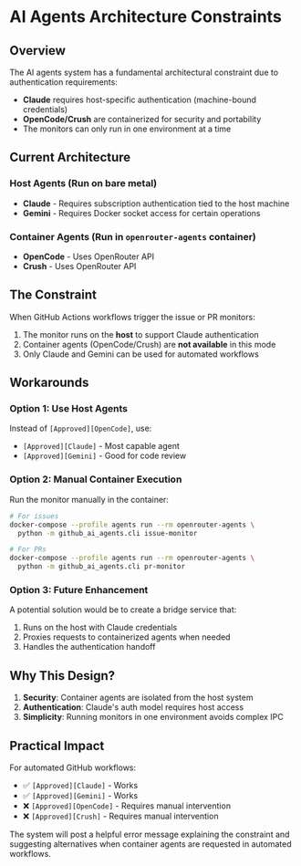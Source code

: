# AI Agents Architecture Constraints

## Overview

The AI agents system has a fundamental architectural constraint due to authentication requirements:

- **Claude** requires host-specific authentication (machine-bound credentials)
- **OpenCode/Crush** are containerized for security and portability
- The monitors can only run in one environment at a time

## Current Architecture

### Host Agents (Run on bare metal)
- **Claude** - Requires subscription authentication tied to the host machine
- **Gemini** - Requires Docker socket access for certain operations

### Container Agents (Run in `openrouter-agents` container)
- **OpenCode** - Uses OpenRouter API
- **Crush** - Uses OpenRouter API

## The Constraint

When GitHub Actions workflows trigger the issue or PR monitors:

1. The monitor runs on the **host** to support Claude authentication
2. Container agents (OpenCode/Crush) are **not available** in this mode
3. Only Claude and Gemini can be used for automated workflows

## Workarounds

### Option 1: Use Host Agents
Instead of `[Approved][OpenCode]`, use:
- `[Approved][Claude]` - Most capable agent
- `[Approved][Gemini]` - Good for code review

### Option 2: Manual Container Execution
Run the monitor manually in the container:

```bash
# For issues
docker-compose --profile agents run --rm openrouter-agents \
  python -m github_ai_agents.cli issue-monitor

# For PRs
docker-compose --profile agents run --rm openrouter-agents \
  python -m github_ai_agents.cli pr-monitor
```

### Option 3: Future Enhancement
A potential solution would be to create a bridge service that:
1. Runs on the host with Claude credentials
2. Proxies requests to containerized agents when needed
3. Handles the authentication handoff

## Why This Design?

1. **Security**: Container agents are isolated from the host system
2. **Authentication**: Claude's auth model requires host access
3. **Simplicity**: Running monitors in one environment avoids complex IPC

## Practical Impact

For automated GitHub workflows:
- ✅ `[Approved][Claude]` - Works
- ✅ `[Approved][Gemini]` - Works
- ❌ `[Approved][OpenCode]` - Requires manual intervention
- ❌ `[Approved][Crush]` - Requires manual intervention

The system will post a helpful error message explaining the constraint and suggesting alternatives when container agents are requested in automated workflows.
